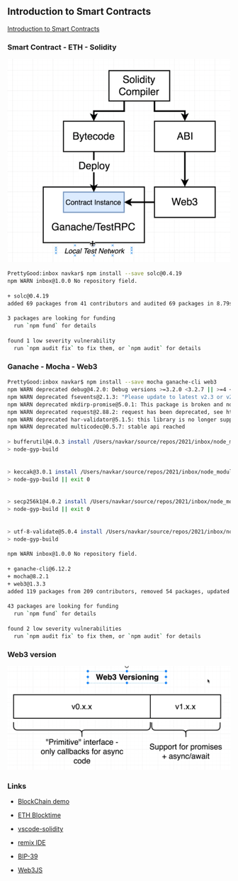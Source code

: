 ## Introduction to Smart Contracts

[Introduction to Smart Contracts](https://docs.soliditylang.org/en/v0.8.1/introduction-to-smart-contracts.html)

### Smart Contract - ETH - Solidity

![Alt text](/images/approach.png "Solidity Compiler")

```bash
PrettyGood:inbox navkar$ npm install --save solc@0.4.19
npm WARN inbox@1.0.0 No repository field.

+ solc@0.4.19
added 69 packages from 41 contributors and audited 69 packages in 8.79s

3 packages are looking for funding
  run `npm fund` for details

found 1 low severity vulnerability
  run `npm audit fix` to fix them, or `npm audit` for details

```

### Ganache - Mocha - Web3

```bash
PrettyGood:inbox navkar$ npm install --save mocha ganache-cli web3
npm WARN deprecated debug@4.2.0: Debug versions >=3.2.0 <3.2.7 || >=4 <4.3.1 have a low-severity ReDos regression when used in a Node.js environment. It is recommended you upgrade to 3.2.7 or 4.3.1. (https://github.com/visionmedia/debug/issues/797)
npm WARN deprecated fsevents@2.1.3: "Please update to latest v2.3 or v2.2"
npm WARN deprecated mkdirp-promise@5.0.1: This package is broken and no longer maintained. 'mkdirp' itself supports promises now, please switch to that.
npm WARN deprecated request@2.88.2: request has been deprecated, see https://github.com/request/request/issues/3142
npm WARN deprecated har-validator@5.1.5: this library is no longer supported
npm WARN deprecated multicodec@0.5.7: stable api reached

> bufferutil@4.0.3 install /Users/navkar/source/repos/2021/inbox/node_modules/bufferutil
> node-gyp-build


> keccak@3.0.1 install /Users/navkar/source/repos/2021/inbox/node_modules/keccak
> node-gyp-build || exit 0


> secp256k1@4.0.2 install /Users/navkar/source/repos/2021/inbox/node_modules/secp256k1
> node-gyp-build || exit 0


> utf-8-validate@5.0.4 install /Users/navkar/source/repos/2021/inbox/node_modules/utf-8-validate
> node-gyp-build

npm WARN inbox@1.0.0 No repository field.

+ ganache-cli@6.12.2
+ mocha@8.2.1
+ web3@1.3.3
added 119 packages from 209 contributors, removed 54 packages, updated 36 packages, moved 2 packages and audited 601 packages in 46.137s

43 packages are looking for funding
  run `npm fund` for details

found 2 low severity vulnerabilities
  run `npm audit fix` to fix them, or `npm audit` for details
```

### Web3 version

![Alt text](/images/web3.png "Web3")

### Links

* [BlockChain demo](https://andersbrownworth.com/blockchain/)

* [ETH Blocktime](https://etherscan.io/chart/blocktime)

* [vscode-solidity](https://github.com/juanfranblanco/vscode-solidity)

* [remix IDE](http://remix.ethereum.org/)

* [BIP-39](https://iancoleman.io/bip39/)

* [Web3JS](https://web3js.readthedocs.io/en/v1.2.1/getting-started.html)

